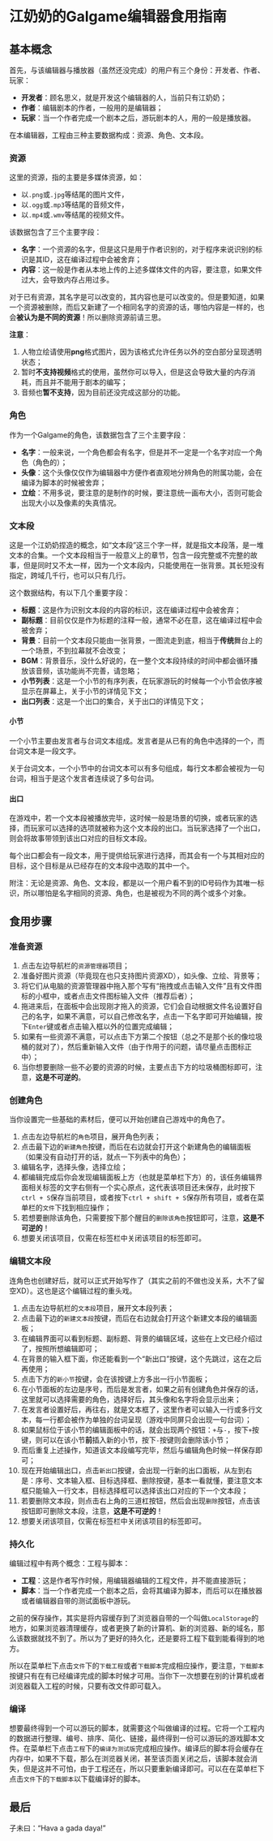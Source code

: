 # 江奶奶的Galgame编辑器食用指南

## 基本概念

首先，与该编辑器与播放器（虽然还没完成）的用户有三个身份：开发者、作者、玩家：

- **开发者**：顾名思义，就是开发这个编辑器的人，当前只有江奶奶；
- **作者**：编辑剧本的作者，一般用的是编辑器；
- **玩家**：当一个作者完成一个剧本之后，游玩剧本的人，用的一般是播放器。

在本编辑器，工程由三种主要数据构成：资源、角色、文本段。

### 资源

这里的资源，指的主要是多媒体资源，如：

- 以`.png`或`.jpg`等结尾的图片文件，
- 以`.ogg`或`.mp3`等结尾的音频文件，
- 以`.mp4`或`.wmv`等结尾的视频文件。

该数据包含了三个主要字段：

- **名字**：一个资源的名字，但是这只是用于作者识别的，对于程序来说识别的标识是其ID，这在编译过程中会被舍弃；
- **内容**：这一般是作者从本地上传的上述多媒体文件的内容，要注意，如果文件过大，会导致内存占用过多。

对于已有资源，其名字是可以改变的，其内容也是可以改变的。但是要知道，如果一个资源被删除，而后又新建了一个相同名字的资源的话，哪怕内容是一样的，也会**被认为是不同的资源**！所以删除资源前请三思。

**注意**：
1. 人物立绘请使用**png**格式图片，因为该格式允许任务以外的空白部分呈现透明状态；
2. 暂时**不支持视频**格式的使用，虽然你可以导入，但是这会导致大量的内存消耗，而且并不能用于剧本的编写；
3. 音频也**暂不支持**，因为目前还没完成这部分的功能。

### 角色

作为一个Galgame的角色，该数据包含了三个主要字段：

- **名字**：一般来说，一个角色都会有名字，但是并不一定是一个名字对应一个角色（角色的）；
- **头像**：这个头像仅仅作为编辑器中方便作者直观地分辨角色的附属功能，会在编译为脚本的时候被舍弃；
- **立绘**：不用多说，要注意的是制作的时候，要注意统一画布大小，否则可能会出现大小以及像素的失真情况。

### 文本段

这是一个江奶奶捏造的概念，如“文本段”这三个字一样，就是指文本段落，是一堆文本的合集。一个文本段相当于一般意义上的章节，包含一段完整或不完整的故事，但是同时又不太一样，因为一个文本段内，只能使用在一张背景。其长短没有指定，跨域几千行，也可以只有几行。

这个数据结构，有以下几个重要字段：

- **标题**：这是作为识别文本段的内容的标识，这在编译过程中会被舍弃；
- **副标题**：目前仅仅是作为标题的注释一般，通常不必在意，这在编译过程中会被舍弃；
- **背景**：目前一个文本段只能由一张背景，一图流走到底，相当于**传统**舞台上的一个场景，不到拉幕就不会改变；
- **BGM**：背景音乐，没什么好说的，在一整个文本段持续的时间中都会循环播放该音频，该功能尚不完善，请忽略；
- **小节列表**：这是一个小节的有序列表，在玩家游玩的时候每一个小节会依序被显示在屏幕上，关于小节的详情见下文；
- **出口列表**：这是一个出口的集合，关于出口的详情见下文；

#### 小节

一个小节主要由发言者与台词文本组成。发言者是从已有的角色中选择的一个，而台词文本是一段文字。

关于台词文本，一个小节中的台词文本可以有多句组成，每行文本都会被视为一句台词，相当于是这个发言者连续说了多句台词。

#### 出口

在游戏中，若一个文本段被播放完毕，这时候一般是场景的切换，或者玩家的选择，而玩家可以选择的选项就被称为这个文本段的出口。当玩家选择了一个出口，则会将故事带领到该出口对应的目标文本段。

每个出口都会有一段文本，用于提供给玩家进行选择，而其会有一个与其相对应的目标，这个目标是从已经存在的文本段中选取的其中一个。

附注：无论是资源、角色、文本段，都是以一个用户看不到的ID号码作为其唯一标识，所以哪怕是名字相同的资源、角色，也是被视为不同的两个或多个对象。

## 食用步骤

### 准备资源

1. 点击左边导航栏的`资源管理器`项目；
2. 准备好图片资源（毕竟现在也只支持图片资源XD），如头像、立绘、背景等；
3. 将它们从电脑的资源管理器中拖入那个写有“拖拽或点击输入文件”且有文件图标的小框中，或者点击文件图标输入文件（推荐后者）；
4. 拖进来后，在面板中会出现刚才拖入的资源，它们会自动根据文件名设置好自己的名字，如果不满意，可以自己修改名字，点击一下名字即可开始编辑，按下`Enter`键或者点击输入框以外的位置完成编辑；
5. 如果有一些资源不满意，可以点击下方第二个按钮（总之不是那个长的像垃圾桶的就对了），然后重新输入文件（由于作用于的问题，请尽量点击图标正中）；
6. 当你想要删除一些不必要的资源的时候，主要点击下方的垃圾桶图标即可，注意，**这是不可逆的**。

### 创建角色

当你设置完一些基础的素材后，便可以开始创建自己游戏中的角色了。

1. 点击左边导航栏的`角色`项目，展开角色列表；
2. 点击最下边的`新建角色`按键，而后在右边就会打开这个新建角色的编辑面板（如果没有自动打开的话，就点一下列表中的角色）；
3. 编辑名字，选择头像，选择立绘；
4. 都编辑完成后你会发现编辑面板上方（也就是菜单栏下方）的，该任务编辑界面相关标签的文字右侧有一个实心原点，这代表该项目还未保存，此时按下`ctrl + S`保存当前项目，或者按下`ctrl + shift + S`保存所有项目，或者在菜单栏的`文件`下找到相应操作；
5. 若想要删除该角色，只需要按下那个醒目的`删除该角色`按钮即可，注意，**这是不可逆的**！
6. 想要关闭该项目，仅需在标签栏中关闭该项目的标签即可。

### 编辑文本段

连角色也创建好后，就可以正式开始写作了（其实之前的不做也没关系，大不了留空XD）。这也是这个编辑过程的重头戏。

1. 点击左边导航栏的`文本段`项目，展开文本段列表；
2. 点击最下边的`新建文本段`按键，而后在右边就会打开这个新建文本段的编辑面板；
3. 在编辑界面可以看到标题、副标题、背景的编辑区域，这些在上文已经介绍过了，按照所想编辑即可；
4. 在背景的输入框下面，你还能看到一个“新出口”按键，这个先跳过，这在之后再使用；
5. 点击下方的`新小节`按键，会在该按键上方多出一行小节面板；
6. 在小节面板的左边是序号，而后是发言者，如果之前有创建角色并保存的话，这里就可以选择需要的角色，选择好后，其头像和名字将会显示出来；
7. 在发言者设置好后，再往右，就是文本框了，这里作者可以输入一行或多行文本，每一行都会被作为单独的台词呈现（游戏中同屏只会出现一句台词）；
8. 如果鼠标位于该小节的编辑面板中的话，就会出现两个按钮：`+`与`-`，按下`+`按键，则可以在该小节**前**插入新的小节，按下`-`按键则会删除该小节；
9. 而后重复上述操作，知道该文本段编写完毕，然后与编辑角色时候一样保存即可；
10. 现在开始编辑出口，点击`新出口`按键，会出现一行新的出口面板，从左到右是：序号、文本输入框、目标选择框、删除按键，基本一看就懂，要注意文本框只能输入一行文本，目标选择框可以选择该出口对应的下一个文本段；
11. 若要删除文本段，则点击右上角的三道杠按钮，然后会出现`删除`按钮，点击该按钮即可删除文本段，注意，**这是不可逆的**！
12. 想要关闭该项目，仅需在标签栏中关闭该项目的标签即可。

### 持久化

编辑过程中有两个概念：工程与脚本：

- **工程**：这是作者写作时候，用编辑器编辑的工程文件，并不能直接游玩；
- **脚本**：当一个作者完成一个剧本之后，会将其编译为脚本，而后可以在播放器或者编辑器自带的测试面板中游玩。

之前的保存操作，其实是将内容缓存到了浏览器自带的一个叫做`LocalStorage`的地方，如果浏览器清理缓存，或者更换了新的计算机、新的浏览器、新的域名，那么该数据就找不到了。所以为了更好的持久化，还是要将工程下载到能看得到的地方。

所以在菜单栏下点击`文件`下的`下载工程`或者`下载脚本`完成相应操作，要注意，`下载脚本`按键只有在有已经编译完成的脚本时候才可用。当你下一次想要在别的计算机或者浏览器载入工程的时候，只要有改文件即可载入。

### 编译

想要最终得到一个可以游玩的脚本，就需要这个叫做编译的过程。它将一个工程内的数据进行整理、编号、排序、简化、链接，最终得到一份可以游玩的游戏脚本文件。在菜单栏下点击`工程`下的`编译为测试版`完成相应操作。编译后的脚本将会缓存在内存中，如果不下载，那么在浏览器关闭，甚至该页面关闭之后，该脚本就会消失，但是这并不可怕，由于工程还在，所以只要重新编译即可。可以在在菜单栏下点击`文件`下的`下载脚本`以下载编译好的脚本。

## 最后

子未曰：“Hava a gada daya!”